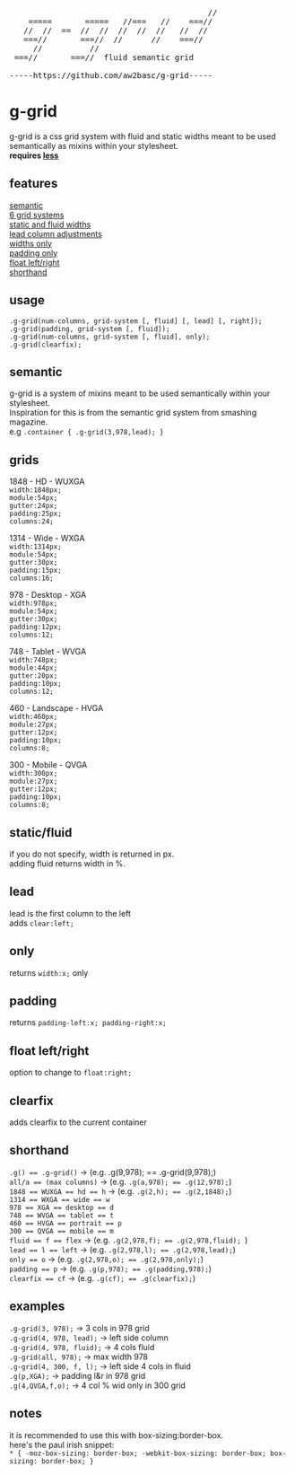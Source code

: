 <pre>
                                          //
    =====       =====   //===   //    ===//
   //  //  ==  //  //  //  //  //   //  //
   ===//       ===//  //      //    ===//
     //          //    
 ===//       ===//  fluid semantic grid

-----https://github.com/aw2basc/g-grid-----
</pre>

# g-grid
g-grid is a css grid system with fluid and static widths meant to be used semantically as mixins within your stylesheet.  
**requires [less](http://lesscss.org/ "less")**

## features
[semantic](#semantic)  
[6 grid systems](#grids)  
[static and fluid widths](#fluid)  
[lead column adjustments](#lead)  
[widths only](#only)  
[padding only](#padding)  
[float left/right](#right)  
[shorthand](#shorthand)  

## usage
`.g-grid(num-columns, grid-system [, fluid] [, lead] [, right]);`  
`.g-grid(padding, grid-system [, fluid]);`  
`.g-grid(num-columns, grid-system [, fluid], only);`  
`.g-grid(clearfix);`  

## <a name="semantic"></a> semantic
g-grid is a system of mixins meant to be used semantically within your stylesheet.  
Inspiration for this is from the semantic grid system from smashing magazine.  
e.g `.container { .g-grid(3,978,lead); }`

## <a name="grids"></a> grids
1848 - HD - WUXGA  
`width:1848px;`  
`module:54px;`   
`gutter:24px;`   
`padding:25px;`  
`columns:24;`    

1314 - Wide - WXGA  
`width:1314px;`  
`module:54px;`  
`gutter:30px;`  
`padding:15px;`  
`columns:16;`  

978 - Desktop - XGA  
`width:978px;`  
`module:54px;`  
`gutter:30px;`  
`padding:12px;`  
`columns:12;`  

748 - Tablet - WVGA  
`width:748px;`  
`module:44px;`  
`gutter:20px;`  
`padding:10px;`  
`columns:12;`  

460 - Landscape - HVGA  
`width:460px;`   
`module:27px;`   
`gutter:12px;`   
`padding:10px;`   
`columns:8;`   

300 - Mobile - QVGA  
`width:300px;`  
`module:27px;`  
`gutter:12px;`  
`padding:10px;`  
`columns:8;`  

## <a name="fluid"></a> static/fluid  
if you do not specify, width is returned in px.  
adding fluid returns width in %.

## <a name="lead"></a> lead  
lead is the first column to the left  
adds `clear:left;`

## <a name="only"></a> only
returns `width:x;` only

## <a name="padding"></a> padding
returns `padding-left:x; padding-right:x;`  

## <a name="right"></a> float left/right  
option to change to `float:right;`  

## clearfix
adds clearfix to the current container

## <a name="shorthand"></a> shorthand
`.g() == .g-grid()` -> (e.g. .g(9,978); == .g-grid(9,978);)  
`all/a == (max columns)` -> (e.g. `.g(a,978); == .g(12,978);`)  
`1848 == WUXGA == hd == h` -> (e.g. `.g(2,h); == .g(2,1848);`)  
`1314 == WXGA == wide == w`  
`978 == XGA == desktop == d`  
`748 == WVGA == tablet == t`  
`460 == HVGA == portrait == p`  
`300 == QVGA == mobile == m`  
`fluid == f == flex` -> (e.g. `.g(2,978,f); == .g(2,978,fluid); `)  
`lead == l == left` -> (e.g. `.g(2,978,l); == .g(2,978,lead);`)  
`only == o` -> (e.g. `.g(2,978,o); == .g(2,978,only);`)  
`padding == p` -> (e.g. `.g(p,978); == .g(padding,978);`)  
`clearfix == cf` -> (e.g. `.g(cf); == .g(clearfix);`)  

## examples
`.g-grid(3, 978);` -> 3 cols in 978 grid  
`.g-grid(4, 978, lead);` -> left side column   
`.g-grid(4, 978, fluid);` -> 4 cols fluid  
`.g-grid(all, 978);` -> max width 978  
`.g-grid(4, 300, f, l);` -> left side 4 cols in fluid   
`.g(p,XGA);` -> padding l&r in 978 grid  
`.g(4,QVGA,f,o);` -> 4 col % wid only in 300 grid
 
## notes

it is recommended to use this with box-sizing:border-box.  
here's the paul irish snippet:  
`* { -moz-box-sizing: border-box; -webkit-box-sizing: border-box; box-sizing: border-box; }`
